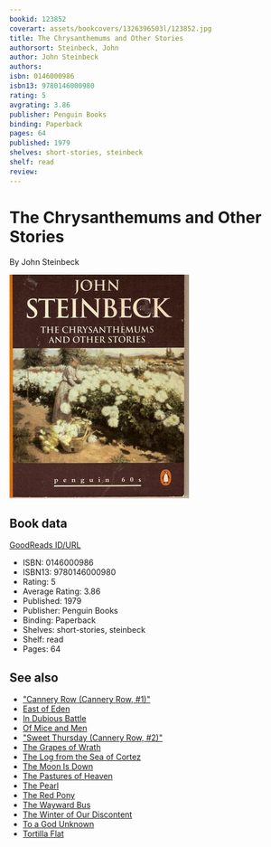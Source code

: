 ```yaml
---
bookid: 123852
coverart: assets/bookcovers/1326396503l/123852.jpg
title: The Chrysanthemums and Other Stories
authorsort: Steinbeck, John
author: John Steinbeck
authors: 
isbn: 0146000986
isbn13: 9780146000980
rating: 5
avgrating: 3.86
publisher: Penguin Books
binding: Paperback
pages: 64
published: 1979
shelves: short-stories, steinbeck
shelf: read
review: 
---
```


# The Chrysanthemums and Other Stories

By John Steinbeck

![](../../assets/bookcovers/1326396503l/123852.jpg)

## Book data

[GoodReads ID/URL](https://www.goodreads.com/book/show/123852)

- ISBN: 0146000986
- ISBN13: 9780146000980
- Rating: 5
- Average Rating: 3.86
- Published: 1979
- Publisher: Penguin Books
- Binding: Paperback
- Shelves: short-stories, steinbeck
- Shelf: read
- Pages: 64


## See also

- ["Cannery Row (Cannery Row, #1)"](Cannery_Row_Cannery_Row__1.md)
- [East of Eden](East_of_Eden.md)
- [In Dubious Battle](In_Dubious_Battle.md)
- [Of Mice and Men](Of_Mice_and_Men.md)
- ["Sweet Thursday (Cannery Row, #2)"](Sweet_Thursday_Cannery_Row__2.md)
- [The Grapes of Wrath](The_Grapes_of_Wrath.md)
- [The Log from the Sea of Cortez](The_Log_from_the_Sea_of_Cortez.md)
- [The Moon Is Down](The_Moon_Is_Down.md)
- [The Pastures of Heaven](The_Pastures_of_Heaven.md)
- [The Pearl](The_Pearl.md)
- [The Red Pony](The_Red_Pony.md)
- [The Wayward Bus](The_Wayward_Bus.md)
- [The Winter of Our Discontent](The_Winter_of_Our_Discontent.md)
- [To a God Unknown](To_a_God_Unknown.md)
- [Tortilla Flat](Tortilla_Flat.md)
